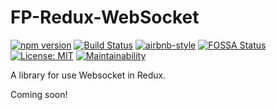 # FP-Redux-WebSocket

[![npm version](https://badge.fury.io/js/fp-redux-websocket.svg)](https://badge.fury.io/js/fp-redux-websocket)
[![Build Status](https://travis-ci.org/pasalino/fp-redux-websocket.svg?branch=master)](https://travis-ci.org/pasalino/fp-redux-websocket)
[![airbnb-style](https://img.shields.io/badge/eslint-airbnb-4B32C3.svg)](https://github.com/airbnb/javascript)
[![FOSSA Status](https://app.fossa.io/api/projects/git%2Bgithub.com%2Fpasalino%2Ffp-redux-websocket.svg?type=shield)](https://app.fossa.io/projects/git%2Bgithub.com%2Fpasalino%2Ffp-redux-websocket?ref=badge_shield)
[![License: MIT](https://img.shields.io/badge/License-MIT-yellow.svg)](https://opensource.org/licenses/MIT)
[![Maintainability](https://api.codeclimate.com/v1/badges/9accb32724f49f04b142/maintainability)](https://codeclimate.com/github/pasalino/fp-redux-websocket/maintainability)

A library for use Websocket in Redux.

Coming soon!
